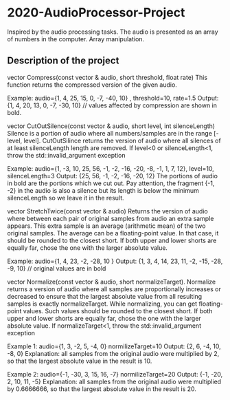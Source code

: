 # 2020-AudioProcessor-Project
Inspired by the audio processing tasks. The audio is presented as an array of numbers in the computer. Array manipulation. 

## Description of the project

vector Compress(const vector & audio, short threshold, float rate)
This function returns the compressed version of the given audio.
 
Example: audio={1, 4, 25, 15, 0, -7, -40, 10} , threshold=10,  rate=1.5
Output: {1, 4, 20, 13, 0, -7, -30, 10} // values affected by compression are shown in bold.
 
vector CutOutSilence(const vector & audio, short level, int silenceLength)
Silence is a portion of audio where all numbers/samples are in the range [-level, level].
CutOutSilince returns the version of audio where all silences of at least silenceLength length are removed.
If level<0 or silenceLength<1, throw the std::invalid_argument exception
 
Example: audio={1, -3, 10, 25, 56, -1, -2, -16, -20, -8, -1, 1, 7, 12}, level=10, silenceLength=3
Output: {25, 56, -1, -2, -16, -20, 12}
The portions of audio in bold are the portions which we cut out. Pay attention, the fragment {-1, -2} in the audio is also a silence but its length is below the minimum silenceLength so we leave it in the result.
 
vector StretchTwice(const vector & audio)
Returns the version of audio where between each pair of original samples from audio an extra sample appears. This extra sample is an average (arithmetic mean) of the two original samples.
The average can be a floating-point value. In that case, it should be rounded to the closest short. If both upper and lower shorts are equally far, chose the one with the larger absolute value.
 
Example: audio={1, 4, 23, -2, -28, 10 }
Output: {1, 3, 4, 14, 23, 11, -2, -15, -28, -9, 10} // original values are in bold
 
vector Normalize(const vector & audio, short normalizeTarget).
Normalize returns a version of audio where all samples are proportionally increases or decreased to ensure that the largest absolute value from all resulting samples is exactly normalizeTarget.
While normalizing, you can get floating-point values. Such values should be rounded to the closest short. If both upper and lower shorts are equally far, chose the one with the larger absolute value.
If normalizeTarget<1, throw the std::invalid_argument exception
 
Example 1: audio={1, 3, -2, 5, -4, 0}  normilizeTarget=10
Output: {2, 6, -4, 10, -8, 0}
Explanation: all samples from the original audio were multiplied by 2, so that the largest absolute value in the result is 10.
 
Example 2: audio={-1, -30, 3, 15, 16, -7}  normilizeTarget=20
Output: {-1, -20, 2, 10, 11, -5}
Explanation: all samples from the original audio were multiplied by 0.6666666, so that the largest absolute value in the result is 20.
